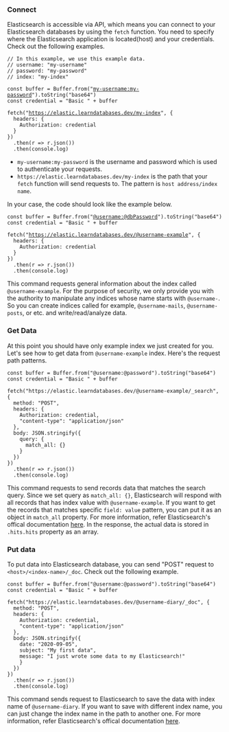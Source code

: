 
### Connect
Elasticsearch is accessible via API, which means you can connect to your Elasticsearch databases by using the `fetch` function. You need to specify where the Elasticsearch application is located(host) and your credentials. Check out the following examples.

<pre><code>// In this example, we use this example data.
// username: "my-username"
// password: "my-password"
// index: "my-index"

const buffer = Buffer.from("<u>my-username:my-password</u>").toString("base64")
const credential = "Basic " + buffer

fetch("<u>https://elastic.learndatabases.dev/my-index</u>", {
  headers: {
    Authorization: credential
  }
})
  .then(r => r.json())
  .then(console.log)
</code></pre>

* `my-username:my-password` is the username and password which is used to authenticate your requests.
* `https://elastic.learndatabases.dev/my-index` is the path that your `fetch` function will send requests to. The pattern is `host address/index name`.

In your case, the code should look like the example below.

<pre><code>const buffer = Buffer.from("<u>@username:@dbPassword</u>").toString("base64")
const credential = "Basic " + buffer

fetch("<u>https://elastic.learndatabases.dev/@username-example</u>", {
  headers: {
    Authorization: credential
  }
})
  .then(r => r.json())
  .then(console.log)
</code></pre>

This command requests general information about the index called `@username-example`. For the purpose of security, we only provide you with the authority to manipulate any indices whose name starts with `@username-`. So you can create indices called for example, `@username-mails`, `@username-posts`, or etc. and write/read/analyze data.

### Get Data
At this point you should have only example index we just created for you. Let's see how to get data from `@username-example` index. Here's the request path patterns.
```
const buffer = Buffer.from("@username:@password").toString("base64")
const credential = "Basic " + buffer

fetch("https://elastic.learndatabases.dev/@username-example/_search", {
  method: "POST",
  headers: {
    Authorization: credential,
    "content-type": "application/json"
  },
  body: JSON.stringify({
    query: {
      match_all: {}
    }
  })
})
  .then(r => r.json())
  .then(console.log)
```
This command requests to send records data that matches the search query. Since we set query as `match_all: {}`, Elasticsearch will respond with all records that has index value with `@username-example`. If you want to get the records that matches specific `field: value` pattern, you can put it as an object in `match_all` property. For more information, refer Elasticsearch's offical documentation [here](https://www.elastic.co/guide/en/elasticsearch/reference/current/search-search.html).
In the response, the actual data is stored in `.hits.hits` property as an array.

### Put data
To put data into Elasticsearch database, you can send "POST" request to `<host>/<index-name>/_doc`. Check out the following example.
```
const buffer = Buffer.from("@username:@password").toString("base64")
const credential = "Basic " + buffer

fetch("https://elastic.learndatabases.dev/@username-diary/_doc", {
  method: "POST",
  headers: {
    Authorization: credential,
    "content-type": "application/json"
  },
  body: JSON.stringify({
    date: "2020-09-05",
    subject: "My first data",
    message: "I just wrote some data to my Elasticsearch!"
    }
  })
})
  .then(r => r.json())
  .then(console.log)
```
This command sends request to Elasticsearch to save the data with index name of `@username-diary`. If you want to save with different index name, you can just change the index name in the path to another one. For more information, refer Elasticsearch's offical documentation [here](https://www.elastic.co/guide/en/elasticsearch/reference/current/docs-index_.html).
